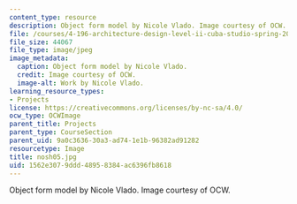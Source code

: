 ```yaml
---
content_type: resource
description: Object form model by Nicole Vlado. Image courtesy of OCW.
file: /courses/4-196-architecture-design-level-ii-cuba-studio-spring-2004/1562e3079ddd48958384ac6396fb8618_nosh05.jpg
file_size: 44067
file_type: image/jpeg
image_metadata:
  caption: Object form model by Nicole Vlado.
  credit: Image courtesy of OCW.
  image-alt: Work by Nicole Vlado.
learning_resource_types:
- Projects
license: https://creativecommons.org/licenses/by-nc-sa/4.0/
ocw_type: OCWImage
parent_title: Projects
parent_type: CourseSection
parent_uid: 9a0c3636-30a3-ad74-1e1b-96382ad91282
resourcetype: Image
title: nosh05.jpg
uid: 1562e307-9ddd-4895-8384-ac6396fb8618
---
```

Object form model by Nicole Vlado. Image courtesy of OCW.